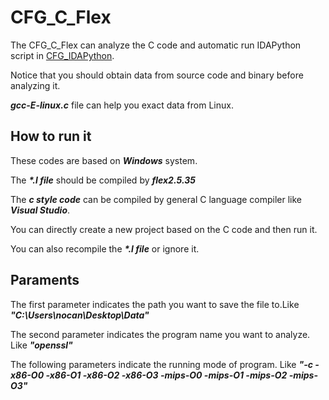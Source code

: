 # CFG_C_Flex
The CFG_C_Flex can analyze the C code and automatic run IDAPython script in [CFG_IDAPython](https://github.com/owNoeXist/CFG_IDAPython).

Notice that you should obtain data from source code and binary before analyzing it.

***gcc-E-linux.c*** file can help you exact data from Linux.

## How to run it
These codes are based on ***Windows*** system.

The ***\*.l file*** should be compiled by ***flex2.5.35*** 

The ***c style code*** can be compiled by general C language compiler like ***Visual Studio***.

You can directly create a new project based on the C code and then run it.

You can also recompile the ***\*.l file***  or ignore it. 

## Paraments
The first parameter indicates the path you want to save the file to.Like ***"C:\Users\nocan\Desktop\Data\"***

The second parameter indicates the program name you want to analyze. Like ***"openssl"***

The following parameters indicate the running mode of program. Like ***"-c -x86-O0 -x86-O1 -x86-O2 -x86-O3 -mips-O0 -mips-O1 -mips-O2 -mips-O3"***
